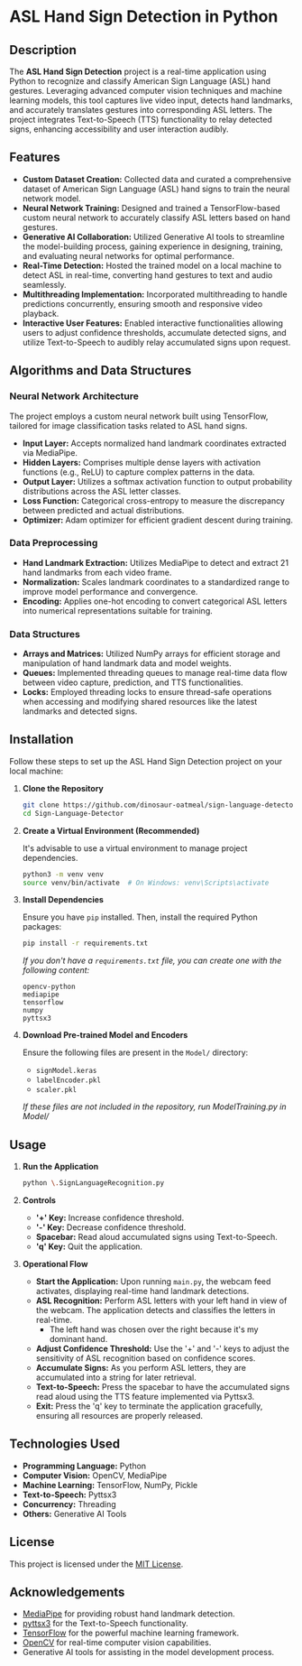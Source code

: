 # ASL Hand Sign Detection in Python

## Description

The **ASL Hand Sign Detection** project is a real-time application using Python to recognize and classify American Sign Language (ASL) hand gestures. Leveraging advanced computer vision techniques and machine learning models, this tool captures live video input, detects hand landmarks, and accurately translates gestures into corresponding ASL letters. The project integrates Text-to-Speech (TTS) functionality to relay detected signs, enhancing accessibility and user interaction audibly.

## Features

- **Custom Dataset Creation:** Collected data and curated a comprehensive dataset of American Sign Language (ASL) hand signs to train the neural network model.
- **Neural Network Training:** Designed and trained a TensorFlow-based custom neural network to accurately classify ASL letters based on hand gestures.
- **Generative AI Collaboration:** Utilized Generative AI tools to streamline the model-building process, gaining experience in designing, training, and evaluating neural networks for optimal performance.
- **Real-Time Detection:** Hosted the trained model on a local machine to detect ASL in real-time, converting hand gestures to text and audio seamlessly.
- **Multithreading Implementation:** Incorporated multithreading to handle predictions concurrently, ensuring smooth and responsive video playback.
- **Interactive User Features:** Enabled interactive functionalities allowing users to adjust confidence thresholds, accumulate detected signs, and utilize Text-to-Speech to audibly relay accumulated signs upon request.

## Algorithms and Data Structures

### Neural Network Architecture

The project employs a custom neural network built using TensorFlow, tailored for image classification tasks related to ASL hand signs.

- **Input Layer:** Accepts normalized hand landmark coordinates extracted via MediaPipe.
- **Hidden Layers:** Comprises multiple dense layers with activation functions (e.g., ReLU) to capture complex patterns in the data.
- **Output Layer:** Utilizes a softmax activation function to output probability distributions across the ASL letter classes.
- **Loss Function:** Categorical cross-entropy to measure the discrepancy between predicted and actual distributions.
- **Optimizer:** Adam optimizer for efficient gradient descent during training.

### Data Preprocessing

- **Hand Landmark Extraction:** Utilizes MediaPipe to detect and extract 21 hand landmarks from each video frame.
- **Normalization:** Scales landmark coordinates to a standardized range to improve model performance and convergence.
- **Encoding:** Applies one-hot encoding to convert categorical ASL letters into numerical representations suitable for training.

### Data Structures

- **Arrays and Matrices:** Utilized NumPy arrays for efficient storage and manipulation of hand landmark data and model weights.
- **Queues:** Implemented threading queues to manage real-time data flow between video capture, prediction, and TTS functionalities.
- **Locks:** Employed threading locks to ensure thread-safe operations when accessing and modifying shared resources like the latest landmarks and detected signs.

## Installation

Follow these steps to set up the ASL Hand Sign Detection project on your local machine:

1. **Clone the Repository**

    ```bash
    git clone https://github.com/dinosaur-oatmeal/sign-language-detector.git
    cd Sign-Language-Detector
    ```

2. **Create a Virtual Environment (Recommended)**

    It's advisable to use a virtual environment to manage project dependencies.

    ```bash
    python3 -m venv venv
    source venv/bin/activate  # On Windows: venv\Scripts\activate
    ```

3. **Install Dependencies**

    Ensure you have `pip` installed. Then, install the required Python packages:

    ```bash
    pip install -r requirements.txt
    ```

    *If you don't have a `requirements.txt` file, you can create one with the following content:*

    ```plaintext
    opencv-python
    mediapipe
    tensorflow
    numpy
    pyttsx3
    ```
    
4. **Download Pre-trained Model and Encoders**

    Ensure the following files are present in the `Model/` directory:

    - `signModel.keras`
    - `labelEncoder.pkl`
    - `scaler.pkl`

    *If these files are not included in the repository, run ModelTraining.py in Model/*

## Usage

1. **Run the Application**

    ```bash
    python \.SignLanguageRecognition.py
    ```

2. **Controls**

    - **'+' Key:** Increase confidence threshold.
    - **'-' Key:** Decrease confidence threshold.
    - **Spacebar:** Read aloud accumulated signs using Text-to-Speech.
    - **'q' Key:** Quit the application.

3. **Operational Flow**

    - **Start the Application:** Upon running `main.py`, the webcam feed activates, displaying real-time hand landmark detections.
    - **ASL Recognition:** Perform ASL letters with your left hand in view of the webcam. The application detects and classifies the letters in real-time.
         - The left hand was chosen over the right because it's my dominant hand.
    - **Adjust Confidence Threshold:** Use the '+' and '-' keys to adjust the sensitivity of ASL recognition based on confidence scores.
    - **Accumulate Signs:** As you perform ASL letters, they are accumulated into a string for later retrieval.
    - **Text-to-Speech:** Press the spacebar to have the accumulated signs read aloud using the TTS feature implemented via Pyttsx3.
    - **Exit:** Press the 'q' key to terminate the application gracefully, ensuring all resources are properly released.

## Technologies Used

- **Programming Language:** Python
- **Computer Vision:** OpenCV, MediaPipe
- **Machine Learning:** TensorFlow, NumPy, Pickle
- **Text-to-Speech:** Pyttsx3
- **Concurrency:** Threading
- **Others:** Generative AI Tools

## License

This project is licensed under the [MIT License](LICENSE).

## Acknowledgements

- [MediaPipe](https://github.com/google/mediapipe) for providing robust hand landmark detection.
- [pyttsx3](https://pyttsx3.readthedocs.io/) for the Text-to-Speech functionality.
- [TensorFlow](https://www.tensorflow.org/) for the powerful machine learning framework.
- [OpenCV](https://opencv.org/) for real-time computer vision capabilities.
- Generative AI tools for assisting in the model development process.
